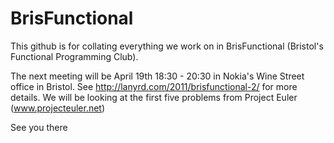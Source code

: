 # BrisFunctional

This github is for collating everything we work on in BrisFunctional (Bristol's Functional Programming Club).

The next meeting will be April 19th 18:30 - 20:30 in Nokia's Wine Street office in Bristol.  See http://lanyrd.com/2011/brisfunctional-2/ for more details.  We will be looking at the first five problems from Project Euler (www.projecteuler.net)

See you there


